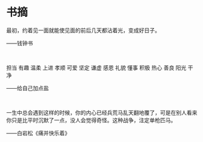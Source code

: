 # 书摘

最初，约着见一面就能使见面的前后几天都沾着光，变成好日子。

——钱钟书

<br/>

担当 有趣 温柔 上进 孝顺 可爱 坚定 谦虚 感恩 礼貌 懂事 积极 热心 善良 阳光 干净

——给自己加点盐

<br/>

一生中总会遇到这样的时候，你的内心已经兵荒马乱天翻地覆了，可是在别人看来你只是比平时沉默了一点，没人会觉得奇怪。这种战争，注定单枪匹马。

——白岩松《痛并快乐着》